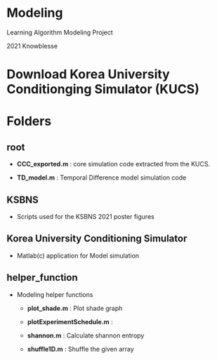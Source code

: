 # Modeling

Learning Algorithm Modeling Project

2021 Knowblesse

# Download Korea University Conditionging Simulator (KUCS)

# Folders

## root

- **CCC_exported.m** : core simulation code extracted from the KUCS. 

- **TD_model.m** : Temporal Difference model simulation code

## KSBNS
- Scripts used for the KSBNS 2021 poster figures

## Korea University Conditioning Simulator
- Matlab(c) application for Model simulation

## helper_function

- Modeling helper functions

	- **plot_shade.m** : Plot shade graph

	- **plotExperimentSchedule.m** : 

	- **shannon.m** : Calculate shannon entropy

	- **shuffle1D.m** : Shuffle the given array

